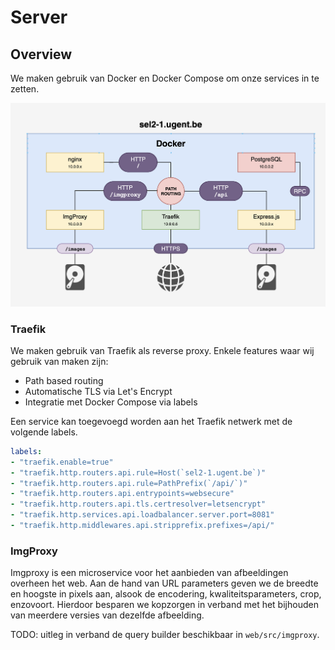 # Server

## Overview

We maken gebruik van Docker en Docker Compose om onze services in te zetten. 

![](./architecture.png)

### Traefik

We maken gebruik van Traefik als reverse proxy. Enkele features waar wij gebruik van maken zijn:

- Path based routing
- Automatische TLS via Let's Encrypt
- Integratie met Docker Compose via labels

Een service kan toegevoegd worden aan het Traefik netwerk met de volgende labels.

```yml
labels:
- "traefik.enable=true"
- "traefik.http.routers.api.rule=Host(`sel2-1.ugent.be`)"
- "traefik.http.routers.api.rule=PathPrefix(`/api/`)"
- "traefik.http.routers.api.entrypoints=websecure"
- "traefik.http.routers.api.tls.certresolver=letsencrypt"
- "traefik.http.services.api.loadbalancer.server.port=8081"
- "traefik.http.middlewares.api.stripprefix.prefixes=/api/"
```

### ImgProxy

Imgproxy is een microservice voor het aanbieden van afbeeldingen overheen het web. Aan de hand van URL parameters geven we de breedte en hoogste in pixels aan, alsook de encodering, kwaliteitsparameters, crop, enzovoort. Hierdoor besparen we kopzorgen in verband met het bijhouden van meerdere versies van dezelfde afbeelding.

TODO: uitleg in verband de query builder beschikbaar in `web/src/imgproxy`.